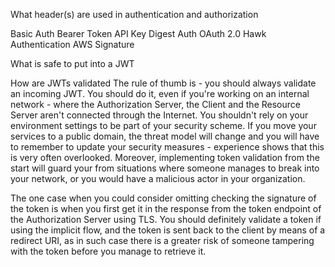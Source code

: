What header(s) are used in authentication and authorization

Basic Auth
Bearer Token
API Key
Digest Auth
OAuth 2.0
Hawk Authentication
AWS Signature

What is safe to put into a JWT

How are JWTs validated
The rule of thumb is - you should always validate an incoming JWT. You should do it, even if you're working on an internal network - where the Authorization Server, the Client and the Resource Server aren't connected through the Internet. You shouldn't rely on your environment settings to be part of your security scheme. If you move your services to a public domain, the threat model will change and you will have to remember to update your security measures - experience shows that this is very often overlooked. Moreover, implementing token validation from the start will guard your from situations where someone manages to break into your network, or you would have a malicious actor in your organization.

The one case when you could consider omitting checking the signature of the token is when you first get it in the response from the token endpoint of the Authorization Server using TLS. You should definitely validate a token if using the implicit flow, and the token is sent back to the client by means of a redirect URI, as in such case there is a greater risk of someone tampering with the token before you manage to retrieve it.